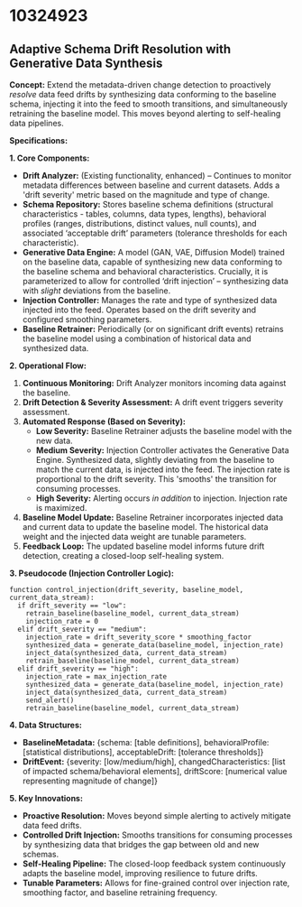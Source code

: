 # 10324923

## Adaptive Schema Drift Resolution with Generative Data Synthesis

**Concept:** Extend the metadata-driven change detection to proactively *resolve* data feed drifts by synthesizing data conforming to the baseline schema, injecting it into the feed to smooth transitions, and simultaneously retraining the baseline model. This moves beyond alerting to self-healing data pipelines.

**Specifications:**

**1. Core Components:**

*   **Drift Analyzer:** (Existing functionality, enhanced) – Continues to monitor metadata differences between baseline and current datasets.  Adds a 'drift severity' metric based on the magnitude and type of change.
*   **Schema Repository:** Stores baseline schema definitions (structural characteristics - tables, columns, data types, lengths), behavioral profiles (ranges, distributions, distinct values, null counts), and associated ‘acceptable drift’ parameters (tolerance thresholds for each characteristic).
*   **Generative Data Engine:**  A model (GAN, VAE, Diffusion Model) trained on the baseline data, capable of synthesizing new data conforming to the baseline schema and behavioral characteristics.  Crucially, it is parameterized to allow for controlled ‘drift injection’ – synthesizing data with *slight* deviations from the baseline.
*   **Injection Controller:** Manages the rate and type of synthesized data injected into the feed.  Operates based on the drift severity and configured smoothing parameters.
*   **Baseline Retrainer:** Periodically (or on significant drift events) retrains the baseline model using a combination of historical data and synthesized data.

**2. Operational Flow:**

1.  **Continuous Monitoring:** Drift Analyzer monitors incoming data against the baseline.
2.  **Drift Detection & Severity Assessment:**  A drift event triggers severity assessment.
3.  **Automated Response (Based on Severity):**
    *   **Low Severity:**  Baseline Retrainer adjusts the baseline model with the new data.
    *   **Medium Severity:** Injection Controller activates the Generative Data Engine.  Synthesized data, slightly deviating from the baseline to match the current data, is injected into the feed. The injection rate is proportional to the drift severity.  This 'smooths' the transition for consuming processes.
    *   **High Severity:**  Alerting occurs *in addition* to injection.  Injection rate is maximized.
4.  **Baseline Model Update:** Baseline Retrainer incorporates injected data and current data to update the baseline model. The historical data weight and the injected data weight are tunable parameters.
5.  **Feedback Loop:** The updated baseline model informs future drift detection, creating a closed-loop self-healing system.

**3. Pseudocode (Injection Controller Logic):**

```pseudocode
function control_injection(drift_severity, baseline_model, current_data_stream):
  if drift_severity == "low":
    retrain_baseline(baseline_model, current_data_stream)
    injection_rate = 0
  elif drift_severity == "medium":
    injection_rate = drift_severity_score * smoothing_factor
    synthesized_data = generate_data(baseline_model, injection_rate)
    inject_data(synthesized_data, current_data_stream)
    retrain_baseline(baseline_model, current_data_stream)
  elif drift_severity == "high":
    injection_rate = max_injection_rate
    synthesized_data = generate_data(baseline_model, injection_rate)
    inject_data(synthesized_data, current_data_stream)
    send_alert()
    retrain_baseline(baseline_model, current_data_stream)
```

**4. Data Structures:**

*   **BaselineMetadata:** {schema: [table definitions], behavioralProfile: [statistical distributions], acceptableDrift: [tolerance thresholds]}
*   **DriftEvent:** {severity: [low/medium/high], changedCharacteristics: [list of impacted schema/behavioral elements], driftScore: [numerical value representing magnitude of change]}

**5. Key Innovations:**

*   **Proactive Resolution:** Moves beyond simple alerting to actively mitigate data feed drifts.
*   **Controlled Drift Injection:**  Smooths transitions for consuming processes by synthesizing data that bridges the gap between old and new schemas.
*   **Self-Healing Pipeline:** The closed-loop feedback system continuously adapts the baseline model, improving resilience to future drifts.
*   **Tunable Parameters:**  Allows for fine-grained control over injection rate, smoothing factor, and baseline retraining frequency.